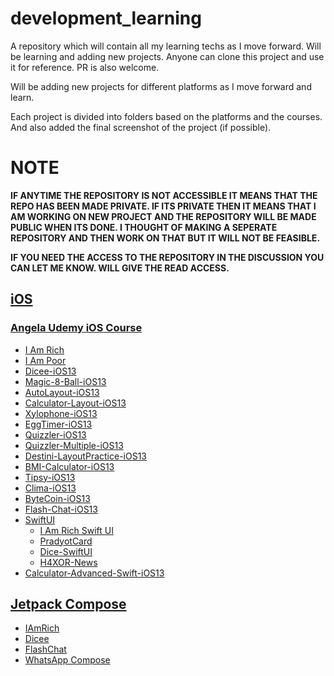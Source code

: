 # development_learning
A repository which will contain all my learning techs as I move forward. Will be learning and adding new projects. Anyone can clone this project and use it for reference. PR is also welcome.

Will be adding new projects for different platforms as I move forward and learn.

Each project is divided into folders based on the platforms and the courses. And also added the final screenshot of the project (if possible).

# NOTE
**IF ANYTIME THE REPOSITORY IS NOT ACCESSIBLE IT MEANS THAT THE REPO HAS BEEN MADE PRIVATE. IF ITS PRIVATE THEN IT MEANS THAT I AM WORKING ON NEW PROJECT AND THE REPOSITORY WILL BE MADE PUBLIC WHEN ITS DONE. I THOUGHT OF MAKING A SEPERATE REPOSITORY AND THEN WORK ON THAT BUT IT WILL NOT BE FEASIBLE.**

**IF YOU NEED THE ACCESS TO THE REPOSITORY IN THE DISCUSSION YOU CAN LET ME KNOW. WILL GIVE THE READ ACCESS.**

## [iOS](https://github.com/pradyotprksh/development_learning/tree/main/ios)

### [Angela Udemy iOS Course](https://github.com/pradyotprksh/development_learning/tree/main/ios/ios_angela_udemy) 
  - [I Am Rich](https://github.com/pradyotprksh/development_learning/tree/main/ios/ios_angela_udemy/i_am_rich)
  - [I Am Poor](https://github.com/pradyotprksh/development_learning/tree/main/ios/ios_angela_udemy/i_am_poor)
  - [Dicee-iOS13](https://github.com/pradyotprksh/development_learning/tree/main/ios/ios_angela_udemy/Dicee-iOS13)
  - [Magic-8-Ball-iOS13](https://github.com/pradyotprksh/development_learning/tree/main/ios/ios_angela_udemy/Magic-8-Ball-iOS13)
  - [AutoLayout-iOS13](https://github.com/pradyotprksh/development_learning/tree/main/ios/ios_angela_udemy/AutoLayout-iOS13)
  - [Calculator-Layout-iOS13](https://github.com/pradyotprksh/development_learning/tree/main/ios/ios_angela_udemy/Calculator-Layout-iOS13)
  - [Xylophone-iOS13](https://github.com/pradyotprksh/development_learning/tree/main/ios/ios_angela_udemy/Xylophone-iOS13)
  - [EggTimer-iOS13](https://github.com/pradyotprksh/development_learning/tree/main/ios/ios_angela_udemy/EggTimer-iOS13)
  - [Quizzler-iOS13](https://github.com/pradyotprksh/development_learning/tree/main/ios/ios_angela_udemy/Quizzler-iOS13)
  - [Quizzler-Multiple-iOS13](https://github.com/pradyotprksh/development_learning/tree/main/ios/ios_angela_udemy/Quizzler-Multiple-iOS13)
  - [Destini-LayoutPractice-iOS13](https://github.com/pradyotprksh/development_learning/tree/main/ios/ios_angela_udemy/Destini-LayoutPractice-iOS13)
  - [BMI-Calculator-iOS13](https://github.com/pradyotprksh/development_learning/tree/main/ios/ios_angela_udemy/BMI-Calculator-iOS13)
  - [Tipsy-iOS13](https://github.com/pradyotprksh/development_learning/tree/main/ios/ios_angela_udemy/Tipsy-iOS13)
  - [Clima-iOS13](https://github.com/pradyotprksh/development_learning/tree/main/ios/angela_udemy/Clima-iOS13)
  - [ByteCoin-iOS13](https://github.com/pradyotprksh/development_learning/tree/main/ios/angela_udemy/ByteCoin-iOS13)
  - [Flash-Chat-iOS13](https://github.com/pradyotprksh/development_learning/tree/main/ios/angela_udemy/Flash-Chat-iOS13)
  - [SwiftUI](https://github.com/pradyotprksh/development_learning/tree/main/ios/angela_udemy/SwiftUI)
    - [I Am Rich Swift UI](https://github.com/pradyotprksh/development_learning/tree/main/ios/angela_udemy/SwiftUI/I%20Am%20Rich%20Swift%20UI)
    - [PradyotCard](https://github.com/pradyotprksh/development_learning/tree/main/ios/angela_udemy/SwiftUI/PradyotCard)
    - [Dice-SwiftUI](https://github.com/pradyotprksh/development_learning/tree/main/ios/angela_udemy/SwiftUI/Dice-SwiftUI)
    - [H4XOR-News](https://github.com/pradyotprksh/development_learning/tree/main/ios/angela_udemy/SwiftUI/H4XOR-News)
- [Calculator-Advanced-Swift-iOS13](https://github.com/pradyotprksh/development_learning/tree/main/ios/angela_udemy/Calculator-Advanced-Swift-iOS13)

## [Jetpack Compose](https://github.com/pradyotprksh/development_learning/tree/main/jetpack_compose)
  - [IAmRich](https://github.com/pradyotprksh/development_learning/tree/main/jetpack_compose/IAmRich)
  - [Dicee](https://github.com/pradyotprksh/development_learning/tree/main/jetpack_compose/Dicee)
  - [FlashChat](https://github.com/pradyotprksh/development_learning/tree/main/jetpack_compose/FlashChat)
  - [WhatsApp Compose](https://github.com/pradyotprksh/development_learning/tree/main/jetpack_compose/WhatsAppCompose)
